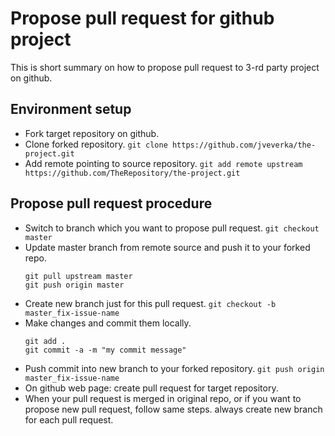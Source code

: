 # Propose pull request for github project
This is short summary on how to propose pull request to 3-rd party project on github.

## Environment setup
* Fork target repository on github.
* Clone forked repository.
  ```git clone https://github.com/jveverka/the-project.git```
* Add remote pointing to source repository.
  ```git add remote upstream https://github.com/TheRepository/the-project.git```

## Propose pull request procedure
* Switch to branch which you want to propose pull request.
  ```git checkout master```
* Update master branch from remote source and push it to your forked repo.
  ```
  git pull upstream master
  git push origin master
  ``` 
* Create new branch just for this pull request.
  ```git checkout -b master_fix-issue-name``` 
* Make changes and commit them locally.
  ```
  git add .
  git commit -a -m "my commit message"
  ``` 
* Push commit into new branch to your forked repository.
  ```git push origin master_fix-issue-name```
* On github web page: create pull request for target repository.
* When your pull request is merged in original repo, or if you want to propose new pull request, follow same steps. 
  always create new branch for each pull request.


